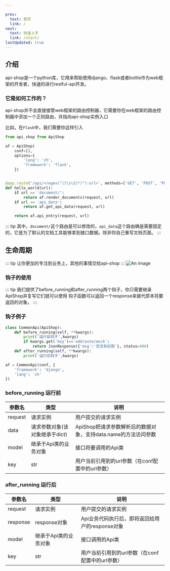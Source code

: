 ```yaml
---

prev:
  text: 首页
  link: /
next:
  text: 快速上手
  link: /start/
lastUpdated: true
---
```


## 介绍
api-shop是一个python库，它用来帮助使用django、flask或者bottle作为web框架的开发者，快速的进行restful-api开发。

### 它是如何工作的？ 
api-shop并不会直接接管web框架的路由控制器，它需要你在web框架的路由控制器中添加一个正则路由，并指向api-shop实例入口

比如，在`Flask`中，我们需要你这样引入
```python
from api_shop from ApiShop

af = ApiShop(
    conf=[],
    options={
        'lang': 'zh',
        'framework': 'flask',
    })


@app.route('/api/<regex("([\s\S]*)"):url>', methods=['GET', 'POST', 'PUT', 'DELETE', 'PATCH'])
def hello_world(url):
    if url == 'document/':
        return af.render_documents(request, url)
    if url == 'api_data':
        return af.get_api_data(request, url)

    return af.api_entry(request, url)
```

::: tip 
其中，`document/`这个路由是可以修改的，`api_data`这个路由确是需要固定的，它是为了默认的文档工具能够拿到接口数据。除非你自己重写文档页面。
:::

## 生命周期
::: tip 
让你更加的专注到业务上，其他的事情交给api-shop
:::
![An image](/api-shop.png)

### 钩子的使用
::: tip
我们提供了before_running和after_running两个钩子，你只需要继承ApiShop并复写它们就可以使用
钩子函数可以返回一个response来替代原本将要返回的对象。
:::

### 钩子例子
```python
class CommonApi(ApiShop):
    def before_running(self, **kwargs):
        print('运行前钩子',kwargs)
        if kwargs.get('key')=='addroute/mock':
            return JsonResponse({'msg':'您没有权限'}, status=400)
    def after_running(self, **kwargs):
        print('运行后钩子',kwargs)

af = CommonApi(conf, {
    'framework': 'django',
    'lang': 'zh'
})
```

### before_running 运行前
|参数名|类型|说明|
|---|---|---|
|request|请求实例|用户提交的请求实例|
|data|请求参数对象(该对象继承于dict)|ApiShop把请求参数解析后的数据对象，支持data.name的方法访问参数|
|model|继承于Api类的业务对象|接口将要调用的Api类|
|key|str|用户当前引用到的url参数（在conf配置中的url参数）|


### after_running 运行后
|参数名|类型|说明|
|---|---|---|
|request|请求实例|用户提交的请求实例|
|response|response对象|Api业务代码执行后，即将返回给用户的response对象|
|model|继承于Api类的业务对象|接口调用的Api类|
|key|str|用户当前引用到的url参数（在conf配置中的url参数）|

